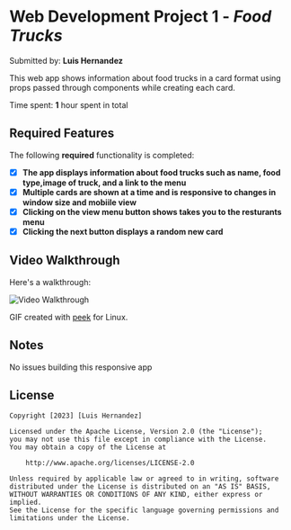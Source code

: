 # Web Development Project 1 - *Food Trucks*

Submitted by: **Luis Hernandez**

This web app shows information about food trucks in a card format using props passed through components while creating each card.

Time spent: **1** hour spent in total

## Required Features

The following **required** functionality is completed:

- [x] **The app displays information about food trucks such as name, food type,image of truck, and a link to the menu**
- [x] **Multiple cards are shown at a time and is responsive to changes in window size and mobiile view**
- [x] **Clicking on the view menu button shows takes you to the resturants menu**
- [x] **Clicking the next button displays a random new card**

## Video Walkthrough

Here's a walkthrough:

<img src='foodtrucks.gif' width='' alt='Video Walkthrough' />

<!-- Replace this with whatever GIF tool you used! -->
GIF created with 
[peek](https://github.com/phw/peek) for Linux.

## Notes

No issues building this responsive app

## License

    Copyright [2023] [Luis Hernandez]

    Licensed under the Apache License, Version 2.0 (the "License");
    you may not use this file except in compliance with the License.
    You may obtain a copy of the License at

        http://www.apache.org/licenses/LICENSE-2.0

    Unless required by applicable law or agreed to in writing, software
    distributed under the License is distributed on an "AS IS" BASIS,
    WITHOUT WARRANTIES OR CONDITIONS OF ANY KIND, either express or implied.
    See the License for the specific language governing permissions and
    limitations under the License.